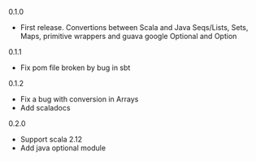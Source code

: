 0.1.0 
 - First release. Convertions between Scala and Java Seqs/Lists, Sets, Maps, primitive wrappers and guava google Optional and Option
 
0.1.1 
 - Fix pom file broken by bug in sbt
 
0.1.2
 - Fix a bug with conversion in Arrays
 - Add scaladocs

0.2.0
 - Support scala 2.12 
 - Add java optional module
 